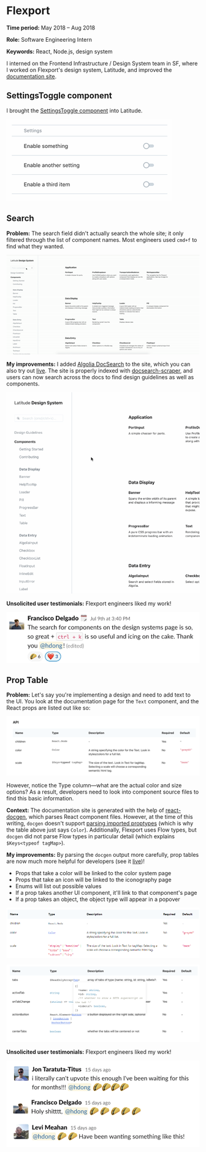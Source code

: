 

# Flexport

**Time period:** May 2018 – Aug 2018

**Role:** Software Engineering Intern

**Keywords:** React, Node.js, design system

I interned on the Frontend Infrastructure / Design System team in SF, where I worked on Flexport's design system, Latitude, and improved the [documentation site](https://www.flexport.com/design/legacy).

## SettingsToggle component
I brought the [SettingsToggle component](https://www.flexport.com/design/legacy/components/SettingsToggle) into Latitude.

![gif of SettingsToggle](settingstoggle.gif)


## Search
**Problem:** The search field didn't actually search the whole site; it only filtered through the list of component names. Most engineers used `cmd+f` to find what they wanted.

![gif of old search interaction](latitudesearch_before.gif)

**My improvements:** I added [Algolia DocSearch](https://community.algolia.com/docsearch/) to the site, which you can also try out [live](https://www.flexport.com/design/legacy/components). The site is properly indexed with [docsearch-scraper](https://github.com/algolia/docsearch-scraper), and users can now search across the docs to find design guidelines as well as components.

![gif of new search interaction](latitudesearch_after.gif)

**Unsolicited user testimonials:** Flexport engineers liked my work!

![nice slack message](searchtestimonial.png)

## Prop Table
**Problem:** Let's say you're implementing a design and need to add text to the UI. You look at the documentation page for the `Text` component, and the React props are listed out like so:

![screenshot of old table](proptable_before.png)

However, notice the Type column—what are the actual color and size options? As a result, developers need to look into component source files to find this basic information.

**Context:** The documentation site is generated with the help of [react-docgen](https://github.com/reactjs/react-docgen/), which parses React component files. However, at the time of this writing, `docgen` doesn't support [parsing imported proptypes](https://github.com/reactjs/react-docgen/pull/352) (which is why the table above just says `Color`). Additionally, Flexport uses Flow types, but `docgen` did not parse Flow types in particular detail (which explains `$Keys<typeof tagMap>`).

**My improvements:** By parsing the `docgen` output more carefully, prop tables are now much more helpful for developers (see it [live](https://www.flexport.com/design/components/Text))!

- Props that take a color will be linked to the color system page
- Props that take an icon will be linked to the iconography page
- Enums will list out possible values
- If a prop takes another UI component, it'll link to that component's page
- If a prop takes an object, the object type will appear in a popover 

![screenshot of new table](proptable_after.png)

![screenshot of new table](proptable_after2.png)

**Unsolicited user testimonials:** Flexport engineers liked my work!

![three nice slack messages](proptabletestimonials.png)
